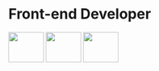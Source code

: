 <h1> Front-end Developer</h1>
<div style="display: inline_block">
<img src="https://cdn.jsdelivr.net/gh/devicons/devicon/icons/html5/html5-original-wordmark.svg" width="70" height="60"/>
<img src="https://cdn.jsdelivr.net/gh/devicons/devicon/icons/css3/css3-original-wordmark.svg" width="70" height="60"/>
<img src="https://cdn.jsdelivr.net/gh/devicons/devicon/icons/javascript/javascript-original.svg" width="70" height="60"/>
</div/
